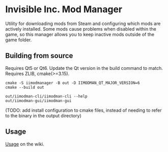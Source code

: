 # Invisible Inc. Mod Manager

Utility for downloading mods from Steam and configuring which mods are actively installed.
Some mods cause problems when disabled within the game, so this manager allows you to keep inactive mods outside of the
game folder.

## Building from source

Requires Qt5 or Qt6. Update the Qt version in the build command to match.
Requires ZLIB, cmake(>=3.15).

```
cmake -S iimodmanager -B out -D IIMODMAN_QT_MAJOR_VERSION=6
cmake --build out

out/iimodman-cli/iimodman-cli --help
out/iimodman-gui/iimodman-gui
```

(TODO: add install configuration to cmake files, instead of needing to refer to the binary in the output directory)

## Usage

[Usage](https://github.com/qoala/InvisibleInc-ModManager/wiki/Usage) on the wiki.
